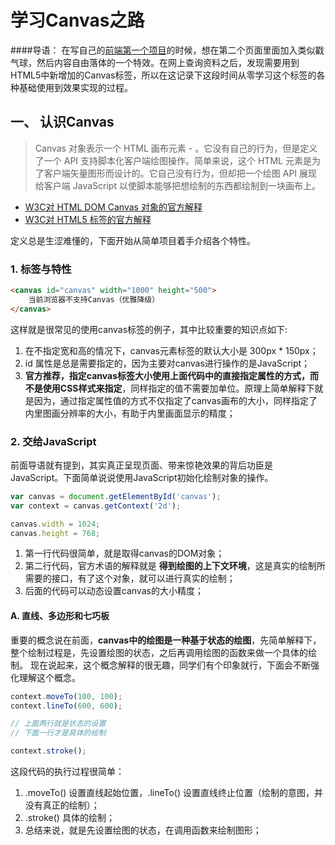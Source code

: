 # 学习Canvas之路

####导语：
在写自己的[前端第一个项目](http://www.witness23.info/)的时候，想在第二个页面里面加入类似戳气球，然后内容自由落体的一个特效。在网上查询资料之后，发现需要用到HTML5中新增加的Canvas标签，所以在这记录下这段时间从零学习这个标签的各种基础使用到效果实现的过程。

## 一、 认识Canvas
> Canvas 对象表示一个 HTML 画布元素 - <canvas>。它没有自己的行为，但是定义了一个 API 支持脚本化客户端绘图操作。简单来说，这个 HTML 元素是为了客户端矢量图形而设计的。它自己没有行为，但却把一个绘图 API 展现给客户端 JavaScript 以使脚本能够把想绘制的东西都绘制到一块画布上。

- [W3C对 HTML DOM Canvas 对象的官方解释](http://www.w3school.com.cn/jsref/dom_obj_canvas.asp)
- [W3C对 HTML5 <canvas> 标签的官方解释](http://www.w3school.com.cn/html5/html5_canvas.asp)

定义总是生涩难懂的，下面开始从简单项目着手介绍各个特性。

### 1. 标签与特性

```html
<canvas id="canvas" width="1000" height="500">
	当前浏览器不支持Canvas（优雅降级）
</canvas>
```

这样就是很常见的使用canvas标签的例子，其中比较重要的知识点如下:

1. 在不指定宽和高的情况下，canvas元素标签的默认大小是 300px * 150px；
2. id 属性是总是需要指定的，因为主要对canvas进行操作的是JavaScript；
3. **官方推荐，指定canvas标签大小使用上面代码中的直接指定属性的方式，而不是使用CSS样式来指定**，同样指定的值不需要加单位。原理上简单解释下就是因为，通过指定属性值的方式不仅指定了canvas画布的大小，同样指定了内里图画分辨率的大小，有助于内里画面显示的精度；

### 2. 交给JavaScript

前面导语就有提到，其实真正呈现页面、带来惊艳效果的背后功臣是JavaScript。下面简单说说使用JavaScript初始化绘制对象的操作。

```javascript
var canvas = document.getElementById('canvas');
var context = canvas.getContext('2d');

canvas.width = 1024;
canvas.height = 768;
```

1. 第一行代码很简单，就是取得canvas的DOM对象；
2. 第二行代码，官方术语的解释就是 **得到绘图的上下文环境**，这是真实的绘制所需要的接口，有了这个对象，就可以进行真实的绘制；
3. 后面的代码可以动态设置canvas的大小精度；

#### A. 直线、多边形和七巧板

重要的概念说在前面，**canvas中的绘图是一种基于状态的绘图**，先简单解释下，整个绘制过程是，先设置绘图的状态，之后再调用绘图的函数来做一个具体的绘制。
现在说起来，这个概念解释的很无趣，同学们有个印象就行，下面会不断强化理解这个概念。

```javascript
context.moveTo(100, 100);
context.lineTo(600, 600);

// 上面两行就是状态的设置
// 下面一行才是具体的绘制

context.stroke();
```

这段代码的执行过程很简单：

1. .moveTo() 设置直线起始位置，.lineTo() 设置直线终止位置（绘制的意图，并没有真正的绘制）；
2. .stroke() 具体的绘制；
3. 总结来说，就是先设置绘图的状态，在调用函数来绘制图形；